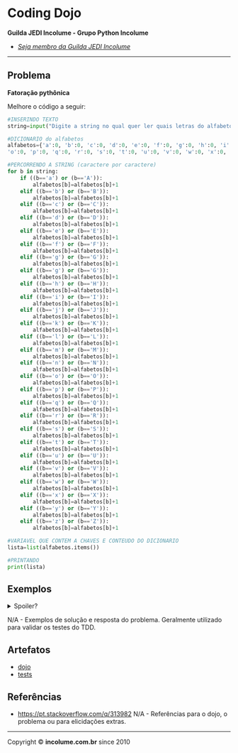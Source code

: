 # Coding Dojo

**Guilda JEDI Incolume - Grupo Python Incolume**

- _[Seja membro da Guilda JEDI Incolume](https://discord.gg/eBNamXVtBW)_

---

## Problema

**Fatoração pythônica**

Melhore o código a seguir:
```python 
#INSERINDO TEXTO
string=input("Digite a string no qual quer ler quais letras do alfabetos elas possui:\t")

#DICIONARIO do alfabetos
alfabetos={'a':0, 'b':0, 'c':0, 'd':0, 'e':0, 'f':0, 'g':0, 'h':0, 'i':0, 'j':0, 'k':0, 'l':0, 'm':0, 'n':0,
'o':0, 'p':0, 'q':0, 'r':0, 's':0, 't':0, 'u':0, 'v':0, 'w':0, 'x':0, 'y':0, 'z':0}

#PERCORRENDO A STRING (caractere por caractere)
for b in string:
    if ((b=='a') or (b=='A')):
        alfabetos[b]=alfabetos[b]+1
    elif ((b=='b') or (b=='B')):
        alfabetos[b]=alfabetos[b]+1
    elif ((b=='c') or (b=='C')):
        alfabetos[b]=alfabetos[b]+1
    elif ((b=='d') or (b=='D')):
        alfabetos[b]=alfabetos[b]+1
    elif ((b=='e') or (b=='E')):
        alfabetos[b]=alfabetos[b]+1
    elif ((b=='f') or (b=='F')):
        alfabetos[b]=alfabetos[b]+1
    elif ((b=='g') or (b=='G')):
        alfabetos[b]=alfabetos[b]+1
    elif ((b=='g') or (b=='G')):
        alfabetos[b]=alfabetos[b]+1
    elif ((b=='h') or (b=='H')):
        alfabetos[b]=alfabetos[b]+1
    elif ((b=='i') or (b=='I')):
        alfabetos[b]=alfabetos[b]+1
    elif ((b=='j') or (b=='J')):
        alfabetos[b]=alfabetos[b]+1
    elif ((b=='k') or (b=='K')):
        alfabetos[b]=alfabetos[b]+1
    elif ((b=='l') or (b=='L')):
        alfabetos[b]=alfabetos[b]+1
    elif ((b=='m') or (b=='M')):
        alfabetos[b]=alfabetos[b]+1
    elif ((b=='n') or (b=='N')):
        alfabetos[b]=alfabetos[b]+1
    elif ((b=='o') or (b=='O')):
        alfabetos[b]=alfabetos[b]+1
    elif ((b=='p') or (b=='P')):
        alfabetos[b]=alfabetos[b]+1
    elif ((b=='q') or (b=='Q')):
        alfabetos[b]=alfabetos[b]+1
    elif ((b=='r') or (b=='R')):
        alfabetos[b]=alfabetos[b]+1
    elif ((b=='s') or (b=='S')):
        alfabetos[b]=alfabetos[b]+1
    elif ((b=='t') or (b=='T')):
        alfabetos[b]=alfabetos[b]+1
    elif ((b=='u') or (b=='U')):
        alfabetos[b]=alfabetos[b]+1
    elif ((b=='v') or (b=='V')):
        alfabetos[b]=alfabetos[b]+1
    elif ((b=='w') or (b=='W')):
        alfabetos[b]=alfabetos[b]+1
    elif ((b=='x') or (b=='X')):
        alfabetos[b]=alfabetos[b]+1
    elif ((b=='y') or (b=='Y')):
        alfabetos[b]=alfabetos[b]+1
    elif ((b=='z') or (b=='Z')):
        alfabetos[b]=alfabetos[b]+1

#VARIAVEL QUE CONTEM A CHAVES E CONTEUDO DO DICIONARIO
lista=list(alfabetos.items())

#PRINTANDO
print(lista)
```

## Exemplos

<details> 
  <summary>Spoiler?</summary> 
   Considerar em caso de fatoração:

    > modo pythônico
    > sem condicionais 
    > estruturas performáticas
    > redução de complexidade ciclomática 
    > análise assintótica de algoritmos (big O)

</details>

N/A - Exemplos de solução e resposta do problema. Geralmente utilizado para validar os testes do TDD.

## Artefatos

- [dojo](./dojo.py)
- [tests](./test_20240830.py)


## Referências

- https://pt.stackoverflow.com/q/313982
N/A - Referências para o dojo, o problema ou para elicidações extras.

---

Copyright &copy; **incolume.com.br** since 2010